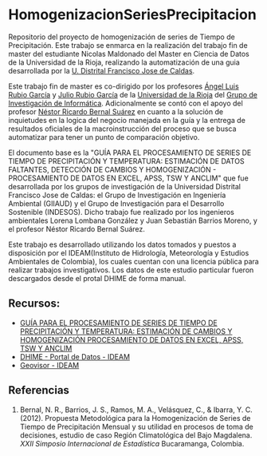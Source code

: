 # HomogenizacionSeriesPrecipitacion

Repositorio del proyecto de homogenización de series de Tiempo de Precipitación. Este trabajo se enmarca en la realización del trabajo fin de master del estudiante Nicolas Maldonado del Master en Ciencia de Datos de la Universidad de la Rioja, realizando la automatización de una guia desarrollada por la [U. Distrital Francisco Jose de Caldas](https://www.udistrital.edu.co/inicio).

Este trabajo fin de master es co-dirigido por los profesores [Ángel Luis Rubio García](https://investigacion.unirioja.es/investigadores/162/detalle) y [Julio Rubio García](https://investigacion.unirioja.es/investigadores/238/detalle) de la [Universidad de la Rioja](https://www.unirioja.es/) del [Grupo de Investigación de Informática](https://investigacion.unirioja.es/grupos/45/detalle). Adicionalmente se contó con el apoyo del profesor [Néstor Ricardo Bernal Suárez](https://www.oceanexpert.org/expert/nrbernals) en cuanto a la solución de inquietudes en la logica del negocio manejada en la guía y la entrega de resultados oficiales de la macroinstrucción del proceso que se busca automatizar para tener un punto de comparación objetivo.

El documento base es la "GUÍA PARA EL PROCESAMIENTO DE SERIES DE TIEMPO DE PRECIPITACIÓN Y TEMPERATURA: ESTIMACIÓN DE DATOS FALTANTES, DETECCIÓN DE CAMBIOS Y HOMOGENIZACIÓN - PROCESAMIENTO DE DATOS EN EXCEL, APSS, TSW Y ANCLIM" que fue desarrollada por los grupos de investigación de la Universidad Distrital Francisco Jose de Caldas: el Grupo de Investigación en Ingeniería Ambiental (GIIAUD) y el Grupo de Investigación para el Desarrollo Sostenible (INDESOS). Dicho trabajo fue realizado por los ingenieros ambientales Lorena Lombana González y Juan Sebastián Barrios Moreno, y el profesor Néstor Ricardo Bernal Suárez.

Este trabajo es desarrollado utilizando los datos tomados y puestos a disposición por el IDEAM(Instituto de Hidrología, Meteorología y Estudios Ambientales de Colombia), los cuales cuentan con una licencia pública para realizar trabajos investigativos. Los datos de este estudio particular fueron descargados desde el protal DHIME de forma manual.

## Recursos:
- [GUÍA PARA EL PROCESAMIENTO DE SERIES DE TIEMPO DE PRECIPITACIÓN Y TEMPERATURA: ESTIMACIÓN DE CAMBIOS Y HOMOGENIZACIÓN PROCESAMIENTO DE DATOS EN EXCEL, APSS, TSW Y ANCLIM](https://editorial.udistrital.edu.co/detalle.php?id=1095&f=6)
- [DHIME - Portal de Datos - IDEAM](http://dhime.ideam.gov.co/atencionciudadano/)
- [Geovisor - IDEAM](https://visualizador.ideam.gov.co/GEOVISOR_IDEAM/)

## Referencias

1. Bernal, N. R., Barrios, J. S., Ramos, M. A., Velásquez, C., & Ibarra, Y. C. (2012). Propuesta Metodológica para la Homogenización de Series de Tiempo de Precipitación Mensual y su utilidad en procesos de toma de decisiones, estudio de caso Región Climatológica del Bajo Magdalena. *XXII Simposio Internacional de Estadística* Bucaramanga, Colombia.
